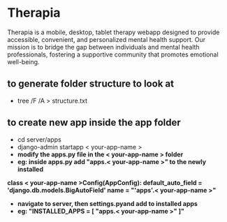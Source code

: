# Therapia

Therapia is a mobile, desktop, tablet therapy webapp designed to provide accessible, convenient, and personalized mental health support. Our mission is to bridge the gap between individuals and mental health professionals, fostering a supportive community that promotes emotional well-being.

## to generate folder structure to look at

- tree /F /A > structure.txt

## to create new app inside the app folder

- cd server/apps
- django-admin startapp < your-app-name >
- <strong> modify the apps.py file in the < your-app-name > folder <strong>
- eg: inside apps.py add "apps.< your-app-name >" to the newly installed

class < your-app-name >Config(AppConfig):
default_auto_field = 'django.db.models.BigAutoField'
name = "'apps'.< your-app-name >"

- navigate to server, then settings.pyand add to installed apps
- eg: "INSTALLED_APPS = [
  "apps.< your-app-name >"
  ]"
